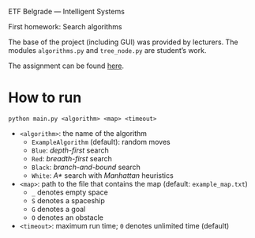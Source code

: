 ETF Belgrade — Intelligent Systems

First homework: Search algorithms

The base of the project (including GUI) was provided by lecturers. The modules `algorithms.py` and `tree_node.py` are student’s work.

The assignment can be found [here](http://ri4es.etf.rs/materijali/projekat/2024_2025/dz1/IS_DZ1_2024.pdf).

# How to run

`python main.py <algorithm> <map> <timeout>`

- `<algorithm>`: the name of the algorithm
    - `ExampleAlgorithm` (default): random moves
    - `Blue`: *depth-first* search
    - `Red`: *breadth-first* search
    - `Black`: *branch-and-bound* search
    - `White`: *A\** search with *Manhattan* heuristics
- `<map>`: path to the file that contains the map (default: `example_map.txt`)
    - `_` denotes empty space
    - `S` denotes a spaceship
    - `G` denotes a goal
    - `O` denotes an obstacle
- `<timeout>`: maximum run time; `0` denotes unlimited time (default)